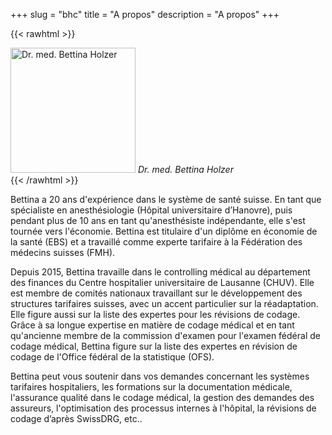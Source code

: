 +++
slug = "bhc"
title = "A propos"
description = "A propos"
+++

{{< rawhtml >}}
<div class="intro" style="align-items: center">
  <img class="image" src='/img/author.jpg'
        title="Dr. med. Bettina Holzer" width="200px"
        alt="Dr. med. Bettina Holzer"/>
  <span class="intro-quote"><i>Dr. med. Bettina Holzer</i></span>
</div>
{{< /rawhtml >}}

Bettina a 20 ans d'expérience dans le système de santé suisse. En tant que spécialiste en anesthésiologie (Hôpital universitaire d’Hanovre), puis pendant plus de 10 ans en tant qu'anesthésiste indépendante, elle s'est tournée vers l'économie. Bettina est titulaire d'un diplôme en économie de la santé (EBS) et a travaillé comme experte tarifaire à la Fédération des médecins suisses (FMH).

Depuis 2015, Bettina travaille dans le controlling médical au département des finances du Centre hospitalier universitaire de Lausanne (CHUV). Elle est membre de comités nationaux travaillant sur le développement des structures tarifaires suisses, avec un accent particulier sur la réadaptation. Elle figure aussi sur la liste des expertes pour les révisions de codage. Grâce à sa longue expertise en matière de codage médical et en tant qu'ancienne membre de la commission d'examen pour l'examen fédéral de codage médical, Bettina figure sur la liste des expertes en révision de codage de l'Office fédéral de la statistique (OFS).

Bettina peut vous soutenir dans vos demandes concernant les systèmes tarifaires hospitaliers, les formations sur la documentation médicale, l'assurance qualité dans le codage médical, la gestion des demandes des assureurs, l'optimisation des processus internes à l'hôpital, la révisions de codage d’après SwissDRG, etc..
